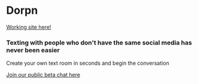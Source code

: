 # Dorpn

[Working site here!](https://dorpn.netlify.com)

### Texting with people who don't have the same social media has never been easier
Create your own text room in seconds and begin the conversation


[Join our public beta chat here](https://dorpn.netlify.com/room/QNkvcP/1234)
